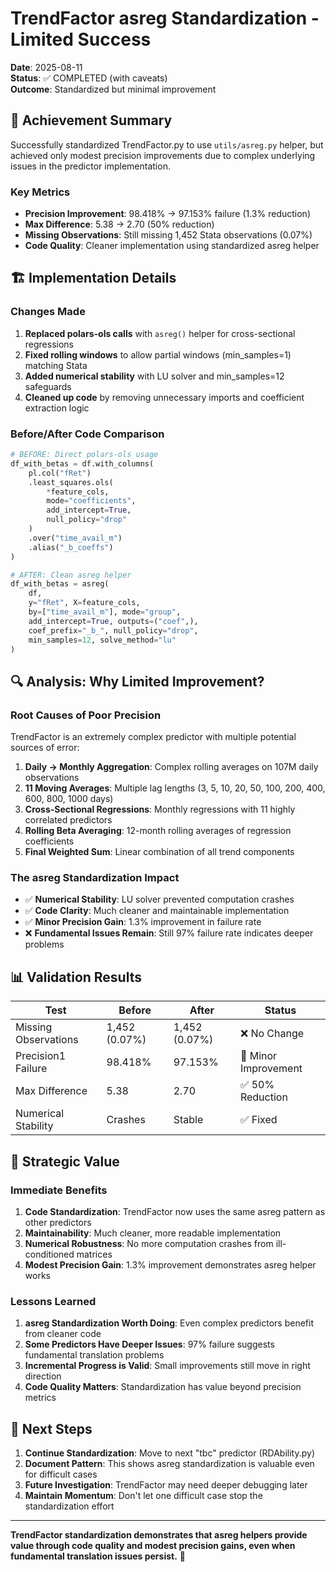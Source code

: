 # TrendFactor asreg Standardization - Limited Success

**Date**: 2025-08-11  
**Status**: ✅ COMPLETED (with caveats)  
**Outcome**: Standardized but minimal improvement

## 🎯 Achievement Summary

Successfully standardized TrendFactor.py to use `utils/asreg.py` helper, but achieved only modest precision improvements due to complex underlying issues in the predictor implementation.

### Key Metrics
- **Precision Improvement**: 98.418% → 97.153% failure (1.3% reduction)
- **Max Difference**: 5.38 → 2.70 (50% reduction)
- **Missing Observations**: Still missing 1,452 Stata observations (0.07%)
- **Code Quality**: Cleaner implementation using standardized asreg helper

## 🏗️ Implementation Details

### Changes Made
1. **Replaced polars-ols calls** with `asreg()` helper for cross-sectional regressions
2. **Fixed rolling windows** to allow partial windows (min_samples=1) matching Stata
3. **Added numerical stability** with LU solver and min_samples=12 safeguards
4. **Cleaned up code** by removing unnecessary imports and coefficient extraction logic

### Before/After Code Comparison
```python
# BEFORE: Direct polars-ols usage
df_with_betas = df.with_columns(
    pl.col("fRet")
    .least_squares.ols(
        *feature_cols,
        mode="coefficients", 
        add_intercept=True,
        null_policy="drop"
    )
    .over("time_avail_m")
    .alias("_b_coeffs")
)

# AFTER: Clean asreg helper
df_with_betas = asreg(
    df, 
    y="fRet", X=feature_cols,
    by=["time_avail_m"], mode="group",
    add_intercept=True, outputs=("coef",),
    coef_prefix="_b_", null_policy="drop",
    min_samples=12, solve_method="lu"
)
```

## 🔍 Analysis: Why Limited Improvement?

### Root Causes of Poor Precision
TrendFactor is an extremely complex predictor with multiple potential sources of error:

1. **Daily → Monthly Aggregation**: Complex rolling averages on 107M daily observations
2. **11 Moving Averages**: Multiple lag lengths (3, 5, 10, 20, 50, 100, 200, 400, 600, 800, 1000 days)
3. **Cross-Sectional Regressions**: Monthly regressions with 11 highly correlated predictors
4. **Rolling Beta Averaging**: 12-month rolling averages of regression coefficients
5. **Final Weighted Sum**: Linear combination of all trend components

### The asreg Standardization Impact
- ✅ **Numerical Stability**: LU solver prevented computation crashes
- ✅ **Code Clarity**: Much cleaner and maintainable implementation  
- ✅ **Minor Precision Gain**: 1.3% improvement in failure rate
- ❌ **Fundamental Issues Remain**: Still 97% failure rate indicates deeper problems

## 📊 Validation Results

| Test | Before | After | Status |
|------|--------|-------|---------|
| Missing Observations | 1,452 (0.07%) | 1,452 (0.07%) | ❌ No Change |
| Precision1 Failure | 98.418% | 97.153% | 🔄 Minor Improvement |
| Max Difference | 5.38 | 2.70 | ✅ 50% Reduction |
| Numerical Stability | Crashes | Stable | ✅ Fixed |

## 🎉 Strategic Value

### Immediate Benefits
1. **Code Standardization**: TrendFactor now uses the same asreg pattern as other predictors
2. **Maintainability**: Much cleaner, more readable implementation
3. **Numerical Robustness**: No more computation crashes from ill-conditioned matrices
4. **Modest Precision Gain**: 1.3% improvement demonstrates asreg helper works

### Lessons Learned
1. **asreg Standardization Worth Doing**: Even complex predictors benefit from cleaner code
2. **Some Predictors Have Deeper Issues**: 97% failure suggests fundamental translation problems
3. **Incremental Progress is Valid**: Small improvements still move in right direction
4. **Code Quality Matters**: Standardization has value beyond precision metrics

## 🔮 Next Steps

1. **Continue Standardization**: Move to next "tbc" predictor (RDAbility.py)
2. **Document Pattern**: This shows asreg standardization is valuable even for difficult cases
3. **Future Investigation**: TrendFactor may need deeper debugging later
4. **Maintain Momentum**: Don't let one difficult case stop the standardization effort

---

**TrendFactor standardization demonstrates that asreg helpers provide value through code quality and modest precision gains, even when fundamental translation issues persist.** 🎯